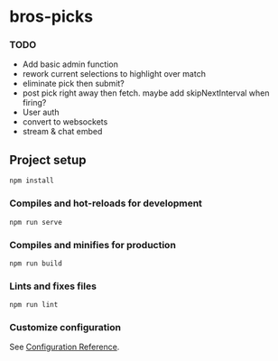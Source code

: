 # bros-picks

### TODO
* Add basic admin function
* rework current selections to highlight over match
* eliminate pick then submit?
* post pick right away then fetch. maybe add skipNextInterval when firing?
* User auth
* convert to websockets
* stream & chat embed

## Project setup
```
npm install
```

### Compiles and hot-reloads for development
```
npm run serve
```

### Compiles and minifies for production
```
npm run build
```

### Lints and fixes files
```
npm run lint
```

### Customize configuration
See [Configuration Reference](https://cli.vuejs.org/config/).
